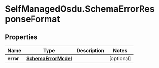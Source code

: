 # SelfManagedOsdu.SchemaErrorResponseFormat

## Properties
Name | Type | Description | Notes
------------ | ------------- | ------------- | -------------
**error** | [**SchemaErrorModel**](SchemaErrorModel.md) |  | [optional] 


